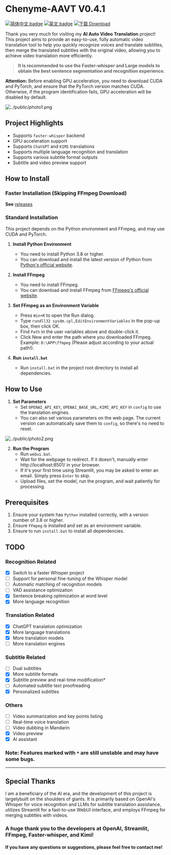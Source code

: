 # Chenyme-AAVT V0.4.1

[![简体中文 badge](https://img.shields.io/badge/%E7%AE%80%E4%BD%93%E4%B8%AD%E6%96%87-Simplified%20Chinese-blue)](./README.md)
[![英文 badge](https://img.shields.io/badge/%E8%8B%B1%E6%96%87-English-blue)](./README-EN.md)
[![下载 Download](https://img.shields.io/github/downloads/Chenyme/Chenyme-AAVT/total.svg?style=flat-square)](https://github.com/Chenyme/Chenyme-AAVT/releases)


Thank you very much for visiting my **AI Auto Video Translation** project! This project aims to provide an easy-to-use, fully automatic video translation tool to help you quickly recognize voices and translate subtitles, then merge the translated subtitles with the original video, allowing you to achieve video translation more efficiently.

> **It is recommended to use the Faster-whisper and Large models to obtain the best sentence segmentation and recognition experience.**

**Attention:** Before enabling GPU acceleration, you need to download CUDA and PyTorch, and ensure that the PyTorch version matches CUDA. Otherwise, if the program identification fails, GPU acceleration will be disabled by default.


![../public/photo1.png](https://github.com/Chenyme/Chenyme-AAMT/blob/main/public/photo1.png)

## Project Highlights
- Supports `faster-whisper` backend
- GPU acceleration support
- Supports `ChatGPT` and `KIMI` translations
- Supports multiple language recognition and translation
- Supports various subtitle format outputs
- Subtitle and video preview support

## How to Install
### Faster Installation (Skipping FFmpeg Download)
**See** [releases](https://github.com/Chenyme/Chenyme-AAMT/releases)
### Standard Installation

This project depends on the Python environment and FFmpeg, and may use CUDA and PyTorch.

1. **Install Python Environment**
   - You need to install Python 3.8 or higher.
   - You can download and install the latest version of Python from [Python's official website](https://www.python.org/downloads/).

2. **Install FFmpeg**
   - You need to install FFmpeg.
   - You can download and install FFmpeg from [FFmpeg's official website](https://www.ffmpeg.org/download.html).

3. **Set FFmpeg as an Environment Variable**
   - Press `Win+R` to open the Run dialog.
   - Type `rundll32 sysdm.cpl,EditEnvironmentVariables` in the pop-up box, then click OK.
   - Find `Path` in the user variables above and double-click it.
   - Click New and enter the path where you downloaded FFmpeg. Example: `D:\APP\ffmpeg` (Please adjust according to your actual path!).

4. **Run `install.bat`**
   - Run `install.bat` in the project root directory to install all dependencies.

## How to Use

1. **Set Parameters**
   - Set `OPENAI_API_KEY`, `OPENAI_BASE_URL`, `KIMI_API_KEY` in `config` to use the translation engines.
   - You can also set various parameters on the web page. The current version can automatically save them to `config`, so there's no need to reset.

![../public/photo2.png](https://github.com/Chenyme/Chenyme-AAMT/blob/main/public/photo2.png)

2. **Run the Program**
   - Run `webui.bat`.
   - Wait for the webpage to redirect. If it doesn't, manually enter http://localhost:8501/ in your browser.
   - If it's your first time using Streamlit, you may be asked to enter an email. Simply press `Enter` to skip.
   - Upload files, set the model, run the program, and wait patiently for processing.

## Prerequisites

1. Ensure your system has `Python` installed correctly, with a version number of 3.8 or higher.
2. Ensure `FFmpeg` is installed and set as an environment variable.
3. Ensure to run `install.bat` to install all dependencies.

## TODO

### Recognition Related
- [x] Switch to a faster Whisper project
- [ ] Support for personal fine-tuning of the Whisper model
- [ ] Automatic matching of recognition models
- [ ] VAD assistance optimization
- [x] Sentence breaking optimization at word level
- [x] More language recognition

### Translation Related
- [x] ChatGPT translation optimization
- [x] More language translations
- [x] More translation models
- [ ] More translation engines

### Subtitle Related
- [ ] Dual subtitles
- [x] More subtitle formats
- [x] Subtitle preview and real-time modification*
- [ ] Automated subtitle text proofreading
- [x] Personalized subtitles

### Others
- [ ] Video summarization and key points listing
- [ ] Real-time voice translation
- [ ] Video dubbing in Mandarin
- [x] Video preview
- [x] AI assistant

### Note: Features marked with `*` are still unstable and may have some bugs.

---

## Special Thanks
I am a beneficiary of the AI era, and the development of this project is largelybuilt on the shoulders of giants. It is primarily based on OpenAI's Whisper for voice recognition and LLMs for subtitle translation assistance, utilizes Streamlit for a fast-to-use WebUI interface, and employs FFmpeg for merging subtitles with videos.

### A huge thank you to the developers at OpenAI, Streamlit, FFmpeg, Faster-whisper, and Kimi!

#### If you have any questions or suggestions, please feel free to contact me!

